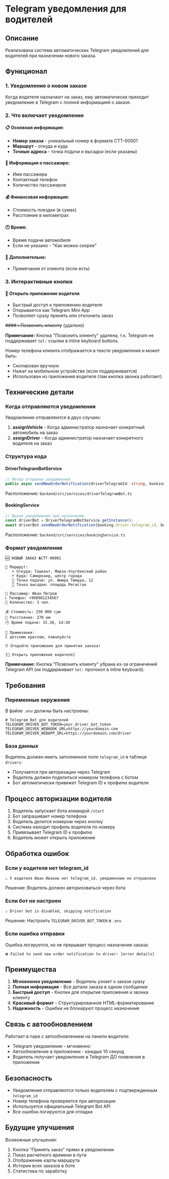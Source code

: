 # Telegram уведомления для водителей

## Описание

Реализована система автоматических Telegram уведомлений для водителей при назначении нового заказа.

## Функционал

### 1. Уведомление о новом заказе

Когда водителя назначают на заказ, ему автоматически приходит уведомление в Telegram с полной информацией о заказе.

### 2. Что включает уведомление

#### 📋 Основная информация:

- **Номер заказа** - уникальный номер в формате СТТ-00001
- **Маршрут** - откуда и куда
- **Точные адреса** - точка подачи и высадки (если указаны)

#### 👤 Информация о пассажире:

- Имя пассажира
- Контактный телефон
- Количество пассажиров

#### 💰 Финансовая информация:

- Стоимость поездки (в сумах)
- Расстояние в километрах

#### 🕐 Время:

- Время подачи автомобиля
- Если не указано - "Как можно скорее"

#### 📝 Дополнительно:

- Примечания от клиента (если есть)

### 3. Интерактивные кнопки

#### 🚗 Открыть приложение водителя

- Быстрый доступ к приложению водителя
- Открывается как Telegram Mini App
- Позволяет сразу принять или отклонить заказ

~~#### 📞 Позвонить клиенту~~ (удалено)

**Примечание:** Кнопка "Позвонить клиенту" удалена, т.к. Telegram не поддерживает `tel:` ссылки в inline keyboard buttons.

Номер телефона клиента отображается в тексте уведомления и может быть:

- Скопирован вручную
- Нажат на мобильном устройстве (если поддерживается)
- Использован из приложения водителя (там кнопка звонка работает)

## Технические детали

### Когда отправляются уведомления

Уведомления отправляются в двух случаях:

1. **assignVehicle** - Когда администратор назначает конкретный автомобиль на заказ
2. **assignDriver** - Когда администратор назначает конкретного водителя на заказ

### Структура кода

#### DriverTelegramBotService

```typescript
// Метод отправки уведомления
public async sendNewOrderNotification(driverTelegramId: string, booking: any)
```

Расположение: `backend/src/services/driverTelegramBot.ts`

#### BookingService

```typescript
// Вызов уведомления при назначении
const driverBot = DriverTelegramBotService.getInstance();
await driverBot.sendNewOrderNotification(booking.driver.telegram_id, booking);
```

Расположение: `backend/src/services/bookingService.ts`

### Формат уведомления

```
🆕 НОВЫЙ ЗАКАЗ №СТТ-00001

📍 Маршрут:
   ➤ Откуда: Ташкент, Мирзо-Улугбекский район
   ➤ Куда: Самарканд, центр города
   📌 Точка подачи: ул. Амира Тимура, 12
   📌 Точка высадки: площадь Регистан

👤 Пассажир: Иван Петров
📞 Телефон: +998901234567
👥 Количество: 3 чел.

💰 Стоимость: 250 000 сум
📏 Расстояние: 270 км
🕐 Время подачи: 15.10, 14:30

📝 Примечания:
С детским креслом, пожалуйста

⏰ Откройте приложение для принятия заказа!

[🚗 Открыть приложение водителя]
```

**Примечание:** Кнопка "Позвонить клиенту" убрана из-за ограничений Telegram API (не поддерживает `tel:` протокол в inline keyboard).

## Требования

### Переменные окружения

В файле `.env` должны быть настроены:

```env
# Telegram Bot для водителей
TELEGRAM_DRIVER_BOT_TOKEN=your_driver_bot_token
TELEGRAM_DRIVER_WEBHOOK_URL=https://yourdomain.com
TELEGRAM_DRIVER_WEBAPP_URL=https://yourdomain.com/driver
```

### База данных

Водитель должен иметь заполненное поле `telegram_id` в таблице `drivers`:

- Получается при авторизации через Telegram
- Водитель должен поделиться номером телефона с ботом
- Бот автоматически привяжет Telegram ID к профилю водителя

## Процесс авторизации водителя

1. Водитель запускает бота командой `/start`
2. Бот запрашивает номер телефона
3. Водитель делится номером через кнопку
4. Система находит профиль водителя по номеру
5. Привязывает Telegram ID к профилю
6. Водитель может открыть приложение

## Обработка ошибок

### Если у водителя нет telegram_id

```
⚠️ У водителя Иван Иванов нет telegram_id, уведомление не отправлено
```

Решение: Водитель должен авторизоваться через бота

### Если бот не настроен

```
⚠️ Driver bot is disabled, skipping notification
```

Решение: Настроить `TELEGRAM_DRIVER_BOT_TOKEN` в `.env`

### Если ошибка отправки

Ошибка логируется, но не прерывает процесс назначения заказа:

```
❌ Failed to send new order notification to driver: [error details]
```

## Преимущества

1. **Мгновенное уведомление** - Водитель узнает о заказе сразу
2. **Полная информация** - Все детали заказа в одном сообщении
3. **Быстрый доступ** - Кнопки для открытия приложения и звонка клиенту
4. **Красивый формат** - Структурированное HTML-форматирование
5. **Надежность** - Ошибки не блокируют процесс назначения

## Связь с автообновлением

Работает в паре с автообновлением на панели водителя:

- Telegram уведомление - мгновенно
- Автообновление в приложении - каждые 10 секунд
- Водитель получает уведомление в Telegram ДО появления в приложении

## Безопасность

- Уведомления отправляются только водителям с подтвержденным `telegram_id`
- Номер телефона проверяется при авторизации
- Используется официальный Telegram Bot API
- Все ошибки логируются для отладки

## Будущие улучшения

Возможные улучшения:

1. Кнопка "Принять заказ" прямо в уведомлении
2. Показ расчетного времени в пути
3. Отображение карты маршрута
4. История всех заказов в боте
5. Статистика по заработку
